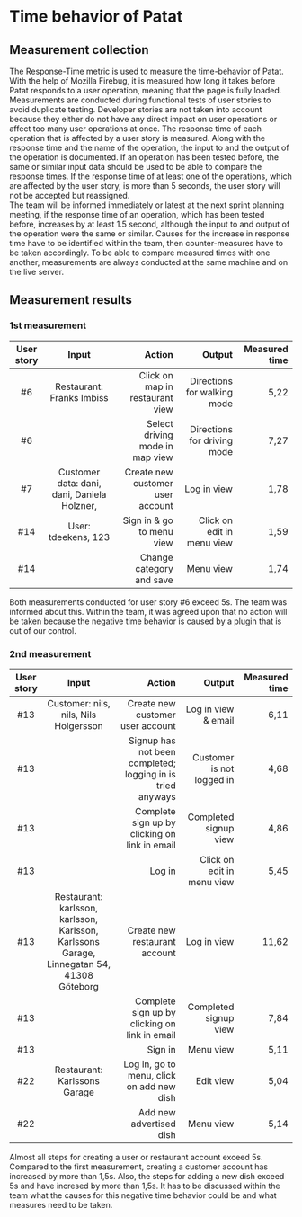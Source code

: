 # Time behavior of Patat

## Measurement collection

The Response-Time metric is used to measure the time-behavior of Patat. With the help of Mozilla Firebug, it is measured how long it takes before Patat responds to a user operation, meaning that the page is fully loaded.  Measurements are conducted during functional tests of user stories to avoid duplicate testing. Developer stories are not taken into account because they either do not have any direct impact on user operations or affect too many user operations at once. The response time of each operation that is affected by a user story is measured. Along with the response time and the name of the operation, the input to and the output of the operation is documented.  If an operation has been tested before, the same or similar input data should be used to be able to compare the response times. If the response time of at least one of the operations, which are affected by the user story, is more than 5 seconds, the user story will not be accepted but reassigned.  
The team will be informed immediately or latest at the next sprint planning meeting, if the  response time of an operation, which has been tested before, increases by at least 1.5 second, although the input to and output of the operation were the same or similar. Causes for the increase in response time have to be  identified within the team, then counter-measures have to be taken accordingly. 
To be able to compare measured times with one another, measurements are always conducted at the same machine and on the live server.

## Measurement results

### 1st measurement

| User story | Input                     				  | Action                           | Output                      | Measured time
| :--------: | :----------------------------------------: | -------------------------------: | --------------------------: | --------------:
| #6         | Restaurant: Franks Imbiss 				  | Click on map in restaurant view	 | Directions for walking mode |	5,22
| #6		 | 							 				  | Select driving mode in map view  | Directions for driving mode |	7,27
| #7         | Customer data: dani, dani, Daniela Holzner,| Create new customer user account | Log in view    			   | 1,78
| #14        | User: tdeekens, 123       				  | Sign in & go to menu view        | Click on edit in menu view  | 1,59
| #14        |                           				  | Change category and save         | Menu view                   | 1,74

Both measurements conducted for user story #6 exceed 5s. The team was informed about this. Within the team, it was agreed upon that no action will be taken because the negative time behavior is caused by a plugin that is out of our control.

### 2nd measurement

| User story | Input                     				  | Action                           | Output                      | Measured time
| :--------: | :----------------------------------------: | -------------------------------: | --------------------------: | --------------:
| #13        | Customer: nils, nils, Nils Holgersson | Create new customer user account	 | Log in view & email |	6,11
| #13   		 | | Signup has not been completed; logging in is tried anyways  | Customer is not logged in |	4,68
| #13        | | Complete sign up by clicking on link in email | Completed signup view | 4,86
| #13        | | Log in | Click on edit in menu view  | 5,45
| #13        | Restaurant: karlsson, karlsson, Karlsson, Karlssons Garage, Linnegatan 54, 41308 Göteborg | Create new restaurant account |  Log in view | 11,62
| #13        | | Complete sign up by clicking on link in email | Completed signup view | 7,84
| #13        | | Sign in | Menu view | 5,11
| #22        | Restaurant: Karlssons Garage | Log in, go to menu, click on add new dish | Edit view | 5,04
| #22        | | Add new advertised dish | Menu view | 5,14

Almost all steps for creating a user or restaurant account exceed 5s. Compared to the first measurement, creating a customer account has increased by more than 1,5s. Also, the steps for adding a new dish exceed 5s and have incresed by more than 1,5s. It has to be discussed within the team what the causes for this negative time behavior could be and what measures need to be taken.
